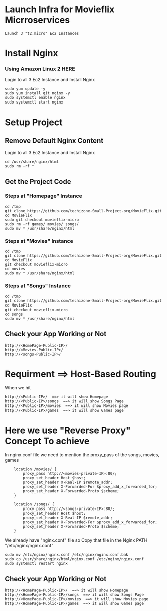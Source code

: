 # Launch Infra for Movieflix Micrroservices

```
Launch 3 "t2.micro" Ec2 Instances 
```

# Install Nginx
### Using Amazon Linux 2 HERE 
Login to all 3 Ec2 Instance and Install Nginx
```
sudo yum update -y
sudo yum install git nginx -y
sudo systemctl enable nginx
sudo systemctl start nginx
```
# Setup Project
## Remove Default Nginx Content
Login to all 3 Ec2 Instance and Install Nginx
```
cd /usr/share/nginx/html
sudo rm -rf *
```
## Get the Project Code

### Steps at "Homepage" Instance
```
cd /tmp
git clone https://github.com/techizone-Small-Project-org/MovieFlix.git
cd MovieFlix
sudo git checkout movieflix-micro
sudo rm -rf games/ movies/ songs/
sudo mv * /usr/share/nginx/html
```
### Steps at "Movies" Instance
```
cd /tmp
git clone https://github.com/techizone-Small-Project-org/MovieFlix.git
cd MovieFlix
git checkout movieflix-micro
cd movies
sudo mv * /usr/share/nginx/html
```
### Steps at "Songs" Instance
```
cd /tmp
git clone https://github.com/techizone-Small-Project-org/MovieFlix.git
cd MovieFlix
git checkout movieflix-micro
cd songs
sudo mv * /usr/share/nginx/html
```

## Check your App Working or Not

```
http://<HomePage-Public-IP>/
http://<Movies-Public-IP>/
http://<songs-Public-IP>/
```
# Requirment ==> Host-Based Routing
When we hit 
```
http://<Public-IP>/  ==> it will show Homepage
http://<Public-IP>/songs  ==> it will show Songs Page
http://<Public-IP>/movies  ==> it will show Movies page
http://<Public-IP>/games  ==> it will show Games page
```
# Here we use "Reverse Proxy" Concept To achieve

In nginx.conf file we need to mention the proxy_pass of the songs, movies, games

```
    location /movies/ {
        proxy_pass http://<movies-private-IP>:80/;
        proxy_set_header Host $host;
        proxy_set_header X-Real-IP $remote_addr;
        proxy_set_header X-Forwarded-For $proxy_add_x_forwarded_for;
        proxy_set_header X-Forwarded-Proto $scheme;
    }

    location /songs/ {
        proxy_pass http://<songs-private-IP>:80/;
        proxy_set_header Host $host;
        proxy_set_header X-Real-IP $remote_addr;
        proxy_set_header X-Forwarded-For $proxy_add_x_forwarded_for;
        proxy_set_header X-Forwarded-Proto $scheme;
    }
```

We  already have "nginx.conf" file so Copy that file in the Nginx PATH "/etc/nginx/nginx.conf"

```
sudo mv /etc/nginx/nginx.conf /etc/nginx/nginx.conf.bak
sudo cp /usr/share/nginx/html/nginx.conf /etc/nginx/nginx.conf
sudo systemctl restart nginx
```

## Check your App Working or Not

```
http://<HomePage-Public-IP>/  ==> it will show Homepage
http://<HomePage-Public-IP>/songs  ==> it will show Songs Page
http://<HomePage-Public-IP>/movies  ==> it will show Movies page
http://<HomePage-Public-IP>/games  ==> it will show Games page
```
